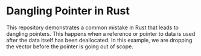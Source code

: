 # Dangling Pointer in Rust

This repository demonstrates a common mistake in Rust that leads to dangling pointers. This happens when a reference or pointer to data is used after the data itself has been deallocated. In this example, we are dropping the vector before the pointer is going out of scope.